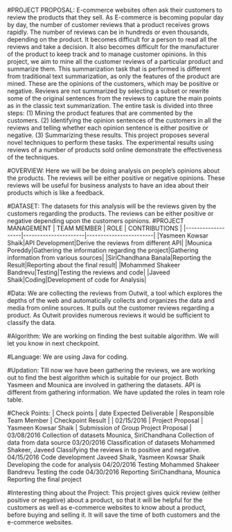 #PROJECT PROPOSAL:
E-commerce websites often ask their customers to review the products that they sell. As E-commerce is becoming popular day by day, the number of customer reviews that a product receives grows rapidly. The number of reviews can be in hundreds or even thousands, depending on the product. It becomes difficult for a person to read all the reviews and take a decision. It also becomes difficult for the manufacturer of the product to keep track and to manage customer opinions. In this project, we aim to mine all the customer reviews of a particular product and summarize them. This summarization task that is performed is different from traditional text summarization, as only the features of the product are mined. These are the opinions of the customers, which may be positive or negative. Reviews are not summarized by selecting a subset or rewrite some of the original sentences from the reviews to capture the main points as in the classic text summarization. The entire task is divided into three steps:
 (1) Mining the product features that are commented by the customers.
(2) Identifying the opinion sentences of the customers in all the reviews and telling whether each opinion sentence is either positive or negative.
(3) Summarizing these results.
 This project proposes several novel techniques to perform these tasks. The experimental results using reviews of a number of products sold online demonstrate the effectiveness of the techniques.

#OVERVIEW: 
Here we will be be doing analysis on people’s opinions about the products. The reviews will be either positive or negative opinions. These reviews will be useful for business analysts to have an idea about their products which is like a feedback. 

#DATASET: 
The datasets for this analysis will be the reviews given by the customers regarding the products. The reviews can be either positive or negative depending upon the customers opinions.
#PROJECT MANAGEMENT
| TEAM MEMBER | ROLE | CONTRIBUTIONS |
|-------------------|----------------------|------------------------|
|Yasmeen Kowsar Shaik|API Development|Derive the reviews from different API|
|Mounica Poreddy|Gathering the information regarding the project|Gathering information from various sources|
|SiriChandhana Banala|Reporting the Result|Reporting about the final result|
|Mohammed Shakeer Bandrevu|Testing|Testing the reviews and code|
|Javeed Shaik|Coding|Development of code for Analysis|



#Data: 
We are collecting the reviews from Outwit, a tool which explores the depths of the web and automatically collects and organizes the data and media from online sources. It pulls out the customer reviews regarding a product. As Outwit provides numerous reviews it would be sufficient to classify the data.

#Algorithm: 
We are working on finding the best suitable algorithm. We will let you know in next checkpoint.

#Language:
We are using Java for coding.

#Updation: 
Till now we have been gathering the reviews, we are working out to find the best algorithm which is suitable for our project. Both Yasmeen and Mounica are involved in gathering the datasets. API is different from gathering information. We have updated the roles in team role table.

#Check Points:
| Check points | date	Expected Deliverable	| Responsible Team Member	| Checkpoint Result |
| 02/15/2016 |	Project Proposal |	Yasmeen Kowsar Shaik	| Submission of Group Project Proposal |
03/08/2016	Collection of datasets	Mounica, SiriChandhana	Collection of data from data source
03/20/2016	Classification of datasets	Mohammed Shakeer, Javeed 	Classifying the reviews in to positive and negative.
04/15/2016	Code development	Javeed Shaik, Yasmeen Kowsar Shaik	Developing the code for analysis
04/20/2016	Testing	Mohammed Shakeer Bandrevu	Testing the code
04/30/2016	Reporting	SiriChandhana,      Mounica	Reporting the final project



#Interesting thing about the Project:
This project gives quick review (either positive or negative) about a product, so that it will be helpful for the customers as well as e-commerce websites to know about a product, before buying and selling it. It will save the time of both customers and the e-commerce websites.

